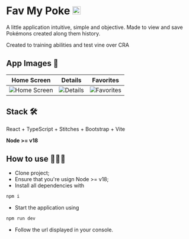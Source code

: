 # Fav My Poke <img src="https://rgallotti.com/img/pokeball.ico" alt="pokeball" style="height: 22px; width:22px;"/>
A little application intuitive, simple and objective. Made to view and save Pokémons created along them history.

Created to training abilities and test vine over CRA 

## App Images 📸

Home Screen | Details | Favorites
------ | ------ | -----
![Home Screen](https://rgallotti.com/img/favmypoke-home.png "Home Screen") | ![Details](https://rgallotti.com/img/favmypoke-details.png "Details") | ![Favorites](https://rgallotti.com/img/favmypoke-favorites.png "Favorites")

## Stack 🛠️
React + TypeScript + Stitches + Bootstrap + Vite 

__Node >= v18__

## How to use 👨🏻‍🏫
- Clone project;
- Ensure that you're usign Node >= v18;
- Install all dependencies with
```bash
npm i
```
- Start the application using 
```bash
npm run dev
```
- Follow the url displayed in your console.

